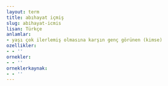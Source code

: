 ```yaml
---
layout: term
title: abıhayat içmiş
slug: abihayat-icmis
lisan: Türkçe
anlamlar:
- yaşı çok ilerlemiş olmasına karşın genç görünen (kimse)
ozellikler:
- - ''
ornekler:
- - ''
orneklerkaynak:
- - ''
---
```

